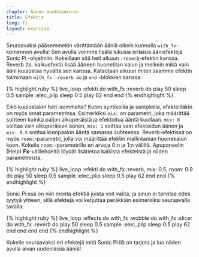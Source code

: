 ```yaml
---
chapter: Äänen muokkaaminen
title: Efektit
lang: fi
layout: exercise
---
```


Seuraavaksi pääsemmekin värittämään ääniä oikein kunnolla `with_fx`-komennon avulla! Sen avulla voimme lisätä lukusia erilaisia ääniefektejä Sonic Pi -ohjelmiin. Kokeillaan sitä heti alkuun `:reverb`-efektin kanssa. Reverb (ts. kaikuefekti) lisää ääneen huonetilan kaiun ja melkein mikä vain ääni kuulostaa hyvältä sen kanssa. Katsotaan alkuun miten saamme efektin toimimaan `with_fx :reverb do` ja `end` -blokkien kanssa: 

{% highlight ruby %}
live_loop :efekti do
  with_fx :reverb do
    play 50
    sleep 0.5
    sample :elec_plip
    sleep 0.5
    play 62
  end
end
{% endhighlight %}

Eikö kuulostakin heti isommalta? Kuten syntikoilla ja sampleilla, efekteilläkin on myös omat parametrinsa. Esimerkiksi `mix:` on parametri, joka määrittää suhteen kuinka paljon alkuperäistä ja efektoitua ääntä kuullaan. `mix: 0` soittaa vain alkuperäisen äänen, `mix: 1` soittaa vain efektoidun äänen ja `mix: 0.5` soittaa kumpaakin ääntä samassa suhteessa. Reverb-efektissä on myös `room:`-parametri, jolla voi määrittää efektin mallintaman huonekaiun koon. Kokeile `room:`-parametrille eri arvoja 0:n ja 1:n väliltä. Apupaneelin (Help) **Fx**-välilehdeltä löydät lisätietoa kaikista efekteistä ja niiden parametreista. 

{% highlight ruby %}
live_loop :efekti do
  with_fx :reverb, mix: 0.5, room: 0.9 do
    play 50
    sleep 0.5
    sample :elec_plip
    sleep 0.5
    play 62
  end
end
{% endhighlight %}

Sonic Pi:ssä on niin monta efektiä joista voit valita, ja sinun ei tarvitse edes tyytyä yhteen, sillä efektejä voi ketjuttaa peräkkäin esimerkiksi seuraavalla tavalla: 

{% highlight ruby %}
live_loop :effects do
  with_fx :wobble do
    with_fx :slicer do
      with_fx :reverb do
        play 50
        sleep 0.5
        sample :elec_plip
        sleep 0.5
        play 62
      end
    end
  end
end
{% endhighlight %}

Kokeile seuraavaksi eri efektejä mitä Sonic Pi:llä on tarjota ja luo niiden avulla aivan uudenlaisia ääniä! 	
